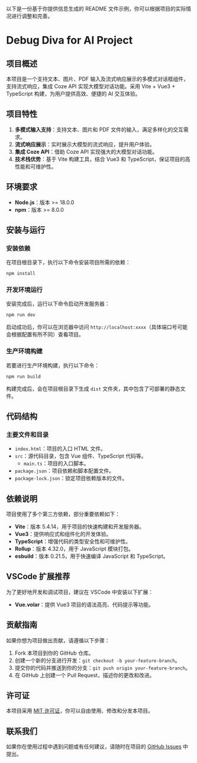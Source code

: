 以下是一份基于你提供信息生成的 README 文件示例，你可以根据项目的实际情况进行调整和完善。

# Debug Diva for AI Project

## 项目概述
本项目是一个支持文本、图片、PDF 输入及流式响应展示的多模式对话框组件，支持流式响应，集成 Coze API 实现大模型对话功能。采用 Vite + Vue3 + TypeScript 构建，为用户提供高效、便捷的 AI 交互体验。

## 项目特性
1. **多模式输入支持**：支持文本、图片和 PDF 文件的输入，满足多样化的交互需求。
2. **流式响应展示**：实时展示大模型的流式响应，提升用户体验。
3. **集成 Coze API**：借助 Coze API 实现强大的大模型对话功能。
4. **技术栈优势**：基于 Vite 构建工具，结合 Vue3 和 TypeScript，保证项目的高性能和可维护性。

## 环境要求
- **Node.js**：版本 >= 18.0.0
- **npm**：版本 >= 8.0.0

## 安装与运行
### 安装依赖
在项目根目录下，执行以下命令安装项目所需的依赖：
```bash
npm install
```

### 开发环境运行
安装完成后，运行以下命令启动开发服务器：
```bash
npm run dev
```
启动成功后，你可以在浏览器中访问 `http://localhost:xxxx`（具体端口号可能会根据配置有所不同）查看项目。

### 生产环境构建
若要进行生产环境构建，执行以下命令：
```bash
npm run build
```
构建完成后，会在项目根目录下生成 `dist` 文件夹，其中包含了可部署的静态文件。

## 代码结构
### 主要文件和目录
- `index.html`：项目的入口 HTML 文件。
- `src`：源代码目录，包含 Vue 组件、TypeScript 代码等。
  - `main.ts`：项目的入口脚本。
- `package.json`：项目依赖和脚本配置文件。
- `package-lock.json`：锁定项目依赖版本的文件。

## 依赖说明
项目使用了多个第三方依赖，部分重要依赖如下：
- **Vite**：版本 5.4.14，用于项目的快速构建和开发服务器。
- **Vue3**：提供响应式和组件化的开发体验。
- **TypeScript**：增强代码的类型安全性和可维护性。
- **Rollup**：版本 4.32.0，用于 JavaScript 模块打包。
- **esbuild**：版本 0.21.5，用于快速编译 JavaScript 和 TypeScript。

## VSCode 扩展推荐
为了更好地开发和调试项目，建议在 VSCode 中安装以下扩展：
- **Vue.volar**：提供 Vue3 项目的语法高亮、代码提示等功能。

## 贡献指南
如果你想为项目做出贡献，请遵循以下步骤：
1. Fork 本项目到你的 GitHub 仓库。
2. 创建一个新的分支进行开发：`git checkout -b your-feature-branch`。
3. 提交你的代码并推送到你的分支：`git push origin your-feature-branch`。
4. 在 GitHub 上创建一个 Pull Request，描述你的更改和改进。

## 许可证
本项目采用 [MIT 许可证](https://opensource.org/licenses/MIT)，你可以自由使用、修改和分发本项目。

## 联系我们
如果你在使用过程中遇到问题或有任何建议，请随时在项目的 [GitHub Issues](https://github.com/your-repo/issues) 中提出。
